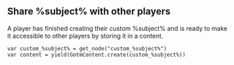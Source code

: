 <!--
MIT License

Copyright (c) 2020-2022 Macaroni Studios AB

Permission is hereby granted, free of charge, to any person obtaining a copy
of this software and associated documentation files (the "Software"), to deal
in the Software without restriction, including without limitation the rights
to use, copy, modify, merge, publish, distribute, sublicense, and/or sell
copies of the Software, and to permit persons to whom the Software is
furnished to do so, subject to the following conditions:

The above copyright notice and this permission notice shall be included in all
copies or substantial portions of the Software.

THE SOFTWARE IS PROVIDED "AS IS", WITHOUT WARRANTY OF ANY KIND, EXPRESS OR
IMPLIED, INCLUDING BUT NOT LIMITED TO THE WARRANTIES OF MERCHANTABILITY,
FITNESS FOR A PARTICULAR PURPOSE AND NONINFRINGEMENT. IN NO EVENT SHALL THE
AUTHORS OR COPYRIGHT HOLDERS BE LIABLE FOR ANY CLAIM, DAMAGES OR OTHER
LIABILITY, WHETHER IN AN ACTION OF CONTRACT, TORT OR OTHERWISE, ARISING FROM,
OUT OF OR IN CONNECTION WITH THE SOFTWARE OR THE USE OR OTHER DEALINGS IN THE
SOFTWARE.
-->

## Share %subject% with other players

A player has finished creating their custom %subject% and is ready to make it accessible to other players by storing it in a content.

```gdscript
var custom_%subject% = get_node("custom_%subject%")
var content = yield(GotmContent.create(custom_%subject%))
```
